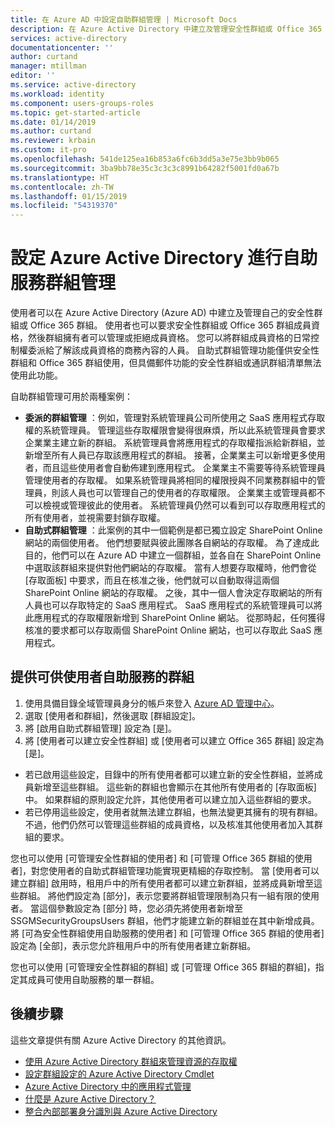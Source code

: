 ```yaml
---
title: 在 Azure AD 中設定自助群組管理 | Microsoft Docs
description: 在 Azure Active Directory 中建立及管理安全性群組或 Office 365 群組，並要求安全性群組或 Office 365 群組成員資格
services: active-directory
documentationcenter: ''
author: curtand
manager: mtillman
editor: ''
ms.service: active-directory
ms.workload: identity
ms.component: users-groups-roles
ms.topic: get-started-article
ms.date: 01/14/2019
ms.author: curtand
ms.reviewer: krbain
ms.custom: it-pro
ms.openlocfilehash: 541de125ea16b853a6fc6b3dd5a3e75e3bb9b065
ms.sourcegitcommit: 3ba9bb78e35c3c3c3c8991b64282f5001fd0a67b
ms.translationtype: HT
ms.contentlocale: zh-TW
ms.lasthandoff: 01/15/2019
ms.locfileid: "54319370"
---
```

# <a name="set-up-azure-active-directory-for-self-service-group-management"></a>設定 Azure Active Directory 進行自助服務群組管理

使用者可以在 Azure Active Directory (Azure AD) 中建立及管理自己的安全性群組或 Office 365 群組。 使用者也可以要求安全性群組或 Office 365 群組成員資格，然後群組擁有者可以管理或拒絕成員資格。 您可以將群組成員資格的日常控制權委派給了解該成員資格的商務內容的人員。 自助式群組管理功能僅供安全性群組和 Office 365 群組使用，但具備郵件功能的安全性群組或通訊群組清單無法使用此功能。

自助群組管理可用於兩種案例： 

* **委派的群組管理** ：例如，管理對系統管理員公司所使用之 SaaS 應用程式存取權的系統管理員。 管理這些存取權限會變得很麻煩，所以此系統管理員會要求企業業主建立新的群組。 系統管理員會將應用程式的存取權指派給新群組，並新增至所有人員已存取該應用程式的群組。 接著，企業業主可以新增更多使用者，而且這些使用者會自動佈建到應用程式。 企業業主不需要等待系統管理員管理使用者的存取權。 如果系統管理員將相同的權限授與不同業務群組中的管理員，則該人員也可以管理自己的使用者的存取權限。 企業業主或管理員都不可以檢視或管理彼此的使用者。 系統管理員仍然可以看到可以存取應用程式的所有使用者，並視需要封鎖存取權。
* **自助式群組管理** ：此案例的其中一個範例是都已獨立設定 SharePoint Online 網站的兩個使用者。 他們想要賦與彼此團隊各自網站的存取權。 為了達成此目的，他們可以在 Azure AD 中建立一個群組，並各自在 SharePoint Online 中選取該群組來提供對他們網站的存取權。 當有人想要存取權時，他們會從 [存取面板] 中要求，而且在核准之後，他們就可以自動取得這兩個 SharePoint Online 網站的存取權。 之後，其中一個人會決定存取網站的所有人員也可以存取特定的 SaaS 應用程式。 SaaS 應用程式的系統管理員可以將此應用程式的存取權限新增到 SharePoint Online 網站。 從那時起，任何獲得核准的要求都可以存取兩個 SharePoint Online 網站，也可以存取此 SaaS 應用程式。

## <a name="make-a-group-available-for-user-self-service"></a>提供可供使用者自助服務的群組
1. 使用具備目錄全域管理員身分的帳戶來登入 [Azure AD 管理中心](https://aad.portal.azure.com)。
2. 選取 [使用者和群組]，然後選取 [群組設定]。
3. 將 [啟用自助式群組管理] 設定為 [是]。
4. 將 [使用者可以建立安全性群組] 或 [使用者可以建立 Office 365 群組] 設定為 [是]。
  * 若已啟用這些設定，目錄中的所有使用者都可以建立新的安全性群組，並將成員新增至這些群組。 這些新的群組也會顯示在其他所有使用者的 [存取面板] 中。 如果群組的原則設定允許，其他使用者可以建立加入這些群組的要求。 
  * 若已停用這些設定，使用者就無法建立群組，也無法變更其擁有的現有群組。 不過，他們仍然可以管理這些群組的成員資格，以及核准其他使用者加入其群組的要求。

您也可以使用 [可管理安全性群組的使用者]  和 [可管理 Office 365 群組的使用者]，對您使用者的自助式群組管理功能實現更精細的存取控制。 當 [使用者可以建立群組]  啟用時，租用戶中的所有使用者都可以建立新群組，並將成員新增至這些群組。 將他們設定為 [部分]，表示您要將群組管理限制為只有一組有限的使用者。 當這個參數設定為 [部分] 時，您必須先將使用者新增至 SSGMSecurityGroupsUsers 群組，他們才能建立新的群組並在其中新增成員。 將 [可為安全性群組使用自助服務的使用者]  和 [可管理 Office 365 群組的使用者] 設定為 [全部]，表示您允許租用戶中的所有使用者建立新群組。

您也可以使用 [可管理安全性群組的群組]  或 [可管理 Office 365 群組的群組]，指定其成員可使用自助服務的單一群組。

## <a name="next-steps"></a>後續步驟
這些文章提供有關 Azure Active Directory 的其他資訊。

* [使用 Azure Active Directory 群組來管理資源的存取權](../fundamentals/active-directory-manage-groups.md)
* [設定群組設定的 Azure Active Directory Cmdlet](groups-settings-cmdlets.md)
* [Azure Active Directory 中的應用程式管理](../manage-apps/what-is-application-management.md)
* [什麼是 Azure Active Directory？](../fundamentals/active-directory-whatis.md)
* [整合內部部署身分識別與 Azure Active Directory](../hybrid/whatis-hybrid-identity.md)
